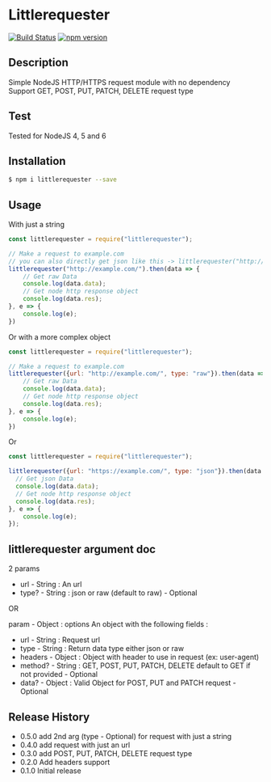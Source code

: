 # Littlerequester

[![Build Status](https://drone.azs.moe/api/badges/AzSiAz/Littlerequester/status.svg)](https://drone.azs.moe/AzSiAz/Littlerequester)
[![npm version](https://img.shields.io/npm/v/littlerequester.svg)](https://www.npmjs.com/package/littlerequester)
<!--[![Downloads](https://img.shields.io/npm/dt/littlerequester.svg)](https://www.npmjs.com/package/littlerequester)-->

## Description

Simple NodeJS HTTP/HTTPS request module with no dependency      
Support GET, POST, PUT, PATCH, DELETE request type      

## Test
Tested for NodeJS 4, 5 and 6     

## Installation
```sh
$ npm i littlerequester --save
```

## Usage
With just a string
```js
const littlerequester = require("littlerequester");

// Make a request to example.com
// you can also directly get json like this -> littlerequester("http://example.com/", "json")
littlerequester("http://example.com/").then(data => {
    // Get raw Data
    console.log(data.data);
    // Get node http response object
    console.log(data.res);
}, e => {
    console.log(e);
})
```
Or with a more complex object
```js
const littlerequester = require("littlerequester");

// Make a request to example.com
littlerequester({url: "http://example.com/", type: "raw"}).then(data => {
    // Get raw Data
    console.log(data.data);
    // Get node http response object
    console.log(data.res);
}, e => {
    console.log(e);
})
```
Or
```js
const littlerequester = require("littlerequester");

littlerequester({url: "https://example.com/", type: "json"}).then(data => {
  // Get json Data
  console.log(data.data);
  // Get node http response object
  console.log(data.res);
}, e => {
    console.log(e);
});
```

## littlerequester argument doc

2 params
- url - String : An url      
- type? - String : json or raw (default to raw) - Optional       

OR    

param - Object : options An object with the following fields :        
- url - String : Request url       
- type - String : Return data type either json or raw      
- headers - Object : Object with header to use in request (ex: user-agent)    
- method? - String : GET, POST, PUT, PATCH, DELETE default to GET if not provided - Optional     
- data? - Object : Valid Object for POST, PUT and PATCH request - Optional     

## Release History

* 0.5.0 add 2nd arg (type - Optional) for request with just a string
* 0.4.0 add request with just an url
* 0.3.0 add POST, PUT, PATCH, DELETE request type
* 0.2.0 Add headers support
* 0.1.0 Initial release
